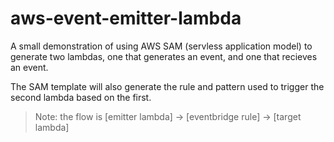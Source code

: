 # aws-event-emitter-lambda

A small demonstration of using AWS SAM (servless application model) to generate two lambdas, one that generates an event, and one that recieves an event.

The SAM template will also generate the rule and pattern used to trigger the second lambda based on the first.

> Note: the flow is [emitter lambda] -> [eventbridge rule] -> [target lambda]




